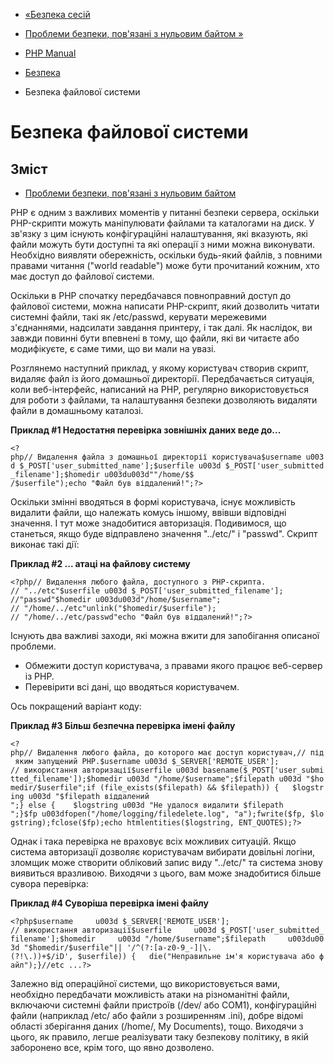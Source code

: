 - [«Безпека сесій](security.sessions.md)
- [Проблеми безпеки, пов'язані з нульовим байтом
»](security.filesystem.nullbytes.md)

- [PHP Manual](index.md)
- [Безпека](security.md)
- Безпека файлової системи

# Безпека файлової системи

## Зміст

- [Проблеми безпеки, пов'язані з нульовим
байтом](security.filesystem.nullbytes.md)

PHP є одним з важливих моментів у питанні безпеки сервера,
оскільки PHP-скрипти можуть маніпулювати файлами та каталогами на
диск. У зв'язку з цим існують конфігураційні налаштування,
які вказують, які файли можуть бути доступні та які операції з ними
можна виконувати. Необхідно виявляти обережність, оскільки будь-який
файлів, з повними правами читання ("world readable") може бути прочитаний
кожним, хто має доступ до файлової системи.

Оскільки в PHP спочатку передбачався повноправний
доступ до файлової системи, можна написати PHP-скрипт, який дозволить
читати системні файли, такі як /etc/passwd, керувати мережевими
з'єднаннями, надсилати завдання принтеру, і так далі. Як наслідок,
ви завжди повинні бути впевнені в тому, що файли, які ви читаєте або
модифікуєте, є саме тими, що ви мали на увазі.

Розглянемо наступний приклад, у якому користувач створив скрипт,
видаляє файл із його домашньої директорії. Передбачається ситуація,
коли веб-інтерфейс, написаний на PHP, регулярно використовується для
роботи з файлами, та налаштування безпеки дозволяють видаляти файли в
домашньому каталозі.

**Приклад #1 Недостатня перевірка зовнішніх даних веде до...**

` <?php// Видалення файла з домашньої директорії користувача$username u003d $_POST['user_submitted_name'];$userfile u003d $_POST['user_submitted_filename'];$homedir u003du003d""/home/$$ /$userfile");echo "Файл був віддалений!";?> `

Оскільки змінні вводяться в формі користувача, існує
можливість видалити файли, що належать комусь іншому, ввівши
відповідні значення. І тут може знадобитися авторизація.
Подивимося, що станеться, якщо буде відправлено значення "../etc/" і
"passwd". Скрипт виконає такі дії:

**Приклад #2 ... атаці на файлову систему**

` <?php// Видалення любого файла, доступного з PHP-скрипта. // "../etc"$userfile u003d $_POST['user_submitted_filename']; //"passwd"$homedir u003du003d"/home/$username"; // "/home/../etc"unlink("$homedir/$userfile"); // "/home/../etc/passwd"echo "Файл був віддалений!";?> `

Існують два важливі заходи, які можна вжити для запобігання
описаної проблеми.

- Обмежити доступ користувача, з правами якого працює
веб-сервер із PHP.
- Перевірити всі дані, що вводяться користувачем.

Ось покращений варіант коду:

**Приклад #3 Більш безпечна перевірка імені файлу**

` <?php// Видалення любого файла, до которого має доступ користувач,// під яким запущений PHP.$username u003d $_SERVER['REMOTE_USER']; // використання авторизації$userfile u003d basename($_POST['user_submitted_filename']);$homedir u003d "/home/$username";$filepath u003d "$homedir/$userfile";if (file_exists($filepath) && $filepath)) {   $logstring u003d "$filepath віддалений
";} else {    $logstring u003d "Не удалося видалити $filepath
";}$fp u003dfopen("/home/logging/filedelete.log", "a");fwrite($fp, $logstring);fclose($fp);echo htmlentities($logstring, ENT_QUOTES);?> `

Однак і така перевірка не враховує всіх можливих ситуацій. Якщо
система авторизації дозволяє користувачам вибирати довільні
логіни, зломщик може створити обліковий запис виду "../etc/" та система
знову виявиться вразливою. Виходячи з цього, вам може знадобитися більше
сувора перевірка:

**Приклад #4 Суворіша перевірка імені файлу**

` <?php$username     u003d $_SERVER['REMOTE_USER']; // використання авторизації$userfile     u003d $_POST['user_submitted_filename'];$homedir     u003d "/home/$username";$filepath     u003du003d "$homedir/$userfile"|| '/^(?:[a-z0-9_-]|\.(?!\.))+$/iD', $userfile)) {   die("Неправильне ім'я користувача або файл");}//etc ...?> `

Залежно від операційної системи, що використовується вами, необхідно
передбачати можливість атаки на різноманітні файли, включаючи
системні файли пристроїв (/dev/ або COM1), конфігураційні файли
(наприклад /etc/ або файли з розширенням .ini), добре відомі області
зберігання даних (/home/, My Documents), тощо. Виходячи з цього,
як правило, легше реалізувати таку безпекову політику, в якій
заборонено все, крім того, що явно дозволено.
